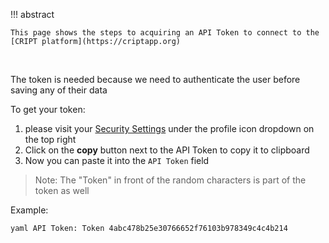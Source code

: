 !!! abstract

    This page shows the steps to acquiring an API Token to connect to the [CRIPT platform](https://criptapp.org)

<br/>

The token is needed because we need to authenticate the user before saving any of their data

<!--
<img class="screenshot-border" src="../../assets/images/tutorial/cript_login_screen_for_token.png" alt="Screenshot of CRIPT login screen">

<img class="screenshot-border" src="../../assets/images/tutorial/api_token_page.png" alt="Screenshot of CRIPT security page where API token is found">

<small>
   <a href="https://criptapp.org/security/" target="_blank">Security Settings</a>
   under the profile icon dropdown
</small>

-->

To get your token:

1. please visit your <a href="https://criptapp.org/security/" target="_blank">Security Settings</a> under the profile
   icon dropdown on
   the top right
2. Click on the **copy** button next to the API Token to copy it to clipboard
3. Now you can paste it into the `API Token` field

> Note: The "Token" in front of the random characters is part of the token as well

Example:

`yaml
API Token: Token 4abc478b25e30766652f76103b978349c4c4b214
`
